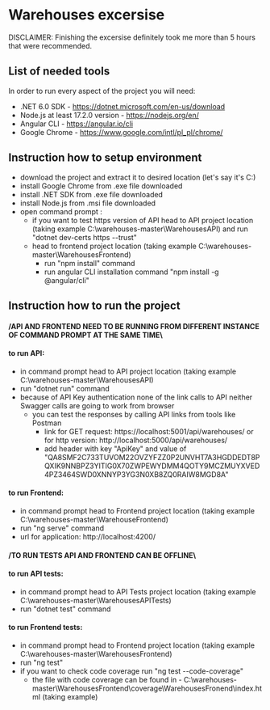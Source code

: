 # Warehouses excersise
DISCLAIMER: Finishing the excersise definitely took me more than 5 hours that were recommended.

## List of needed tools
In order to run every aspect of the project you will need:
- .NET 6.0 SDK - https://dotnet.microsoft.com/en-us/download
- Node.js at least 17.2.0 version - https://nodejs.org/en/
- Angular CLI - https://angular.io/cli
- Google Chrome - https://www.google.com/intl/pl_pl/chrome/

## Instruction how to setup environment
- download the project and extract it to desired location (let's say it's C:\)
- install Google Chrome from .exe file downloaded
- install .NET SDK from .exe file downloaded
- install Node.js from .msi file downloaded
- open command prompt :
  - if you want to test https version of API head to API project location (taking example C:\warehouses-master\WarehousesAPI) and run "dotnet dev-certs https --trust"
  - head to frontend project location (taking example C:\warehouses-master\WarehousesFrontend)
    - run "npm install" command
    - run angular CLI installation command "npm install -g @angular/cli"
    
## Instruction how to run the project

#### /API AND FRONTEND NEED TO BE RUNNING FROM DIFFERENT INSTANCE OF COMMAND PROMPT AT THE SAME TIME\

#### to run API:
- in command prompt head to API project location (taking example C:\warehouses-master\WarehousesAPI)
- run "dotnet run" command
- because of API Key authentication none of the link calls to API neither Swagger calls are going to work from browser
  - you can test the responses by calling API links from tools like Postman
    - link for GET request: https://localhost:5001/api/warehouses/ or for http version: http://localhost:5000/api/warehouses/
    - add header with key "ApiKey" and value of "QA8SMF2C733TUVOM22OVZYFZZ0P2UNVHT7A3HGDDEDT8PQXIK9NNBPZ3YITIG0X70ZWPEWYDMM4QOTY9MCZMUYXVED4PZ3464SWD0XNNYP3YG3N0XB8ZQ0RAIW8MGD8A"
 
#### to run Frontend:
- in command prompt head to Frontend project location (taking example C:\warehouses-master\WarehouseFrontend)
- run "ng serve" command
- url for application: http://localhost:4200/

#### /TO RUN TESTS API AND FRONTEND CAN BE OFFLINE\

#### to run API tests:
- in command prompt head to API Tests project location (taking example C:\warehouses-master\WarehousesAPITests)
- run "dotnet test" command

#### to run Frontend tests:
- in command prompt head to Frontend project location (taking example C:\warehouses-master\WarehousesFrontend)
- run "ng test"
- if you want to check code coverage run "ng test --code-coverage"
  - the file with code coverage can be found in - C:\warehouses-master\WarehousesFrontend\coverage\WarehousesFronend\index.html (taking example)